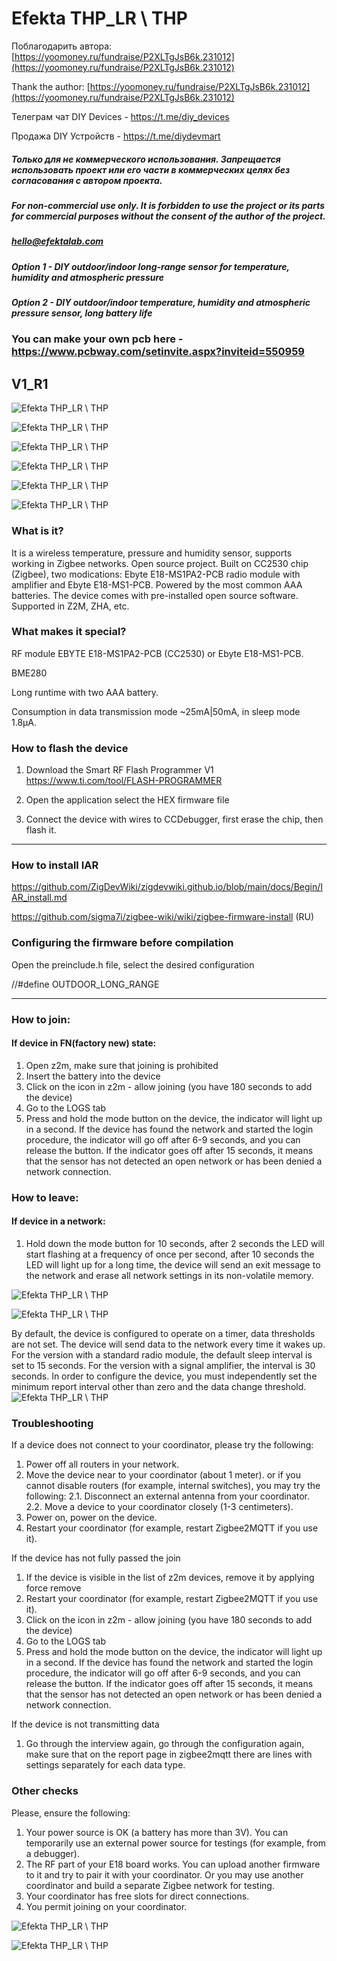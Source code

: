 # Efekta THP_LR \ THP

Поблагодарить автора: [https://yoomoney.ru/fundraise/P2XLTgJsB6k.231012](https://yoomoney.ru/fundraise/P2XLTgJsB6k.231012)

Thank the author: [https://yoomoney.ru/fundraise/P2XLTgJsB6k.231012](https://yoomoney.ru/fundraise/P2XLTgJsB6k.231012)

Телеграм чат DIY Devices - https://t.me/diy_devices

Продажа DIY Устройств - https://t.me/diydevmart


##### Только для не коммерческого использования. Запрещается использовать проект или его части в коммерческих целях без согласования с автором проекта.

##### For non-commercial use only. It is forbidden to use the project or its parts for commercial purposes without the consent of the author of the project.

##### hello@efektalab.com


##### Option 1 - DIY outdoor/indoor long-range sensor for temperature, humidity and atmospheric pressure

##### Option 2 - DIY outdoor/indoor temperature, humidity and atmospheric pressure sensor, long battery life

### You can make your own pcb here - https://www.pcbway.com/setinvite.aspx?inviteid=550959

## V1_R1

![Efekta THP_LR \ THP](https://github.com/smartboxchannel/Outdoor-long-range-sensor-for-temperature-humidity-and-atmospheric-pressure-Zigbee/blob/main/IMAGES/001.png) 


![Efekta THP_LR \ THP](https://github.com/smartboxchannel/Outdoor-long-range-sensor-for-temperature-humidity-and-atmospheric-pressure-Zigbee/blob/main/IMAGES/01.jpg)


![Efekta THP_LR \ THP](https://github.com/smartboxchannel/Outdoor-long-range-sensor-for-temperature-humidity-and-atmospheric-pressure-Zigbee/blob/main/IMAGES/0005.jpg)


![Efekta THP_LR \ THP](https://github.com/smartboxchannel/Outdoor-long-range-sensor-for-temperature-humidity-and-atmospheric-pressure-Zigbee/blob/main/IMAGES/0006.jpg) 


![Efekta THP_LR \ THP](https://github.com/smartboxchannel/Outdoor-long-range-sensor-for-temperature-humidity-and-atmospheric-pressure-Zigbee/blob/main/IMAGES/0007.jpg) 


![Efekta THP_LR \ THP](https://github.com/smartboxchannel/Outdoor-long-range-sensor-for-temperature-humidity-and-atmospheric-pressure-Zigbee/blob/main/SCHEME/THP_THPLR.png) 


### What is it?
It is a wireless temperature, pressure and humidity sensor, supports working in Zigbee networks. Open source project. Built on CC2530 chip (Zigbee), two modications: Ebyte E18-MS1PA2-PCB radio module with amplifier and Ebyte E18-MS1-PCB. Powered by the most common AAA batteries. The device comes with pre-installed open source software. Supported in Z2M, ZHA, etc.

### What makes it special?
RF module EBYTE E18-MS1PA2-PCB (CC2530) or Ebyte E18-MS1-PCB.

BME280

Long runtime with two AAA battery.

Consumption in data transmission mode ~25mA|50mA, in sleep mode 1.8μA.


### How to flash the device

1. Download the Smart RF Flash Programmer V1 https://www.ti.com/tool/FLASH-PROGRAMMER

2. Open the application select the HEX firmware file

3. Connect the device with wires to CCDebugger, first erase the chip, then flash it.

---

### How to install IAR

https://github.com/ZigDevWiki/zigdevwiki.github.io/blob/main/docs/Begin/IAR_install.md

https://github.com/sigma7i/zigbee-wiki/wiki/zigbee-firmware-install (RU)

### Сonfiguring the firmware before compilation

Open the preinclude.h file, select the desired configuration

//#define OUTDOOR_LONG_RANGE

---

### How to join:
#### If device in FN(factory new) state:

1. Open z2m, make sure that joining is prohibited
2. Insert the battery into the device
3. Click on the icon in z2m - allow joining (you have 180 seconds to add the device)
4. Go to the LOGS tab
5. Press and hold the mode button on the device, the indicator will light up in a second. If the device has found the network and started the login procedure, the indicator will go off after 6-9 seconds, and you can release the button. If the indicator goes off after 15 seconds, it means that the sensor has not detected an open network or has been denied a network connection.

### How to leave:
#### If device in a network:
1. Hold down the mode button for 10 seconds, after 2 seconds the LED will start flashing at a frequency of once per second, after 10 seconds the LED will light up for a long time, the device will send an exit message to the network and erase all network settings in its non-volatile memory.

![Efekta THP_LR \ THP](https://raw.githubusercontent.com/smartboxchannel/EFEKTA-TH-THLR-Outdoor-Indoor-sensor-Zigbee/refs/heads/main/IMAGES/0056.png) 

![Efekta THP_LR \ THP](https://raw.githubusercontent.com/smartboxchannel/EFEKTA-TH-THLR-Outdoor-Indoor-sensor-Zigbee/refs/heads/main/IMAGES/0057.png) 


By default, the device is configured to operate on a timer, data thresholds are not set. The device will send data to the network every time it wakes up. For the version with a standard radio module, the default sleep interval is set to 15 seconds. For the version with a signal amplifier, the interval is 30 seconds. In order to configure the device, you must independently set the minimum report interval other than zero and the data change threshold.
![Efekta THP_LR \ THP](https://raw.githubusercontent.com/smartboxchannel/EFEKTA-TH-THLR-Outdoor-Indoor-sensor-Zigbee/refs/heads/main/IMAGES/0055.png) 


### Troubleshooting

If a device does not connect to your coordinator, please try the following:

1. Power off all routers in your network.
2. Move the device near to your coordinator (about 1 meter).
or if you cannot disable routers (for example, internal switches), you may try the following:
2.1. Disconnect an external antenna from your coordinator.
2.2. Move a device to your coordinator closely (1-3 centimeters).
3. Power on, power on the device.
4. Restart your coordinator (for example, restart Zigbee2MQTT if you use it).

If the device has not fully passed the join

1. If the device is visible in the list of z2m devices, remove it by applying force remove
2. Restart your coordinator (for example, restart Zigbee2MQTT if you use it).
3. Click on the icon in z2m - allow joining (you have 180 seconds to add the device)
4. Go to the LOGS tab
5. Press and hold the mode button on the device, the indicator will light up in a second. If the device has found the network and started the login procedure, the indicator will go off after 6-9 seconds, and you can release the button. If the indicator goes off after 15 seconds, it means that the sensor has not detected an open network or has been denied a network connection.

If the device is not transmitting data

1. Go through the interview again, go through the configuration again, make sure that on the report page in zigbee2mqtt there are lines with settings separately for each data type.


### Other checks

Please, ensure the following:

1. Your power source is OK (a battery has more than 3V). You can temporarily use an external power source for testings (for example, from a debugger).
2. The RF part of your E18 board works. You can upload another firmware to it and try to pair it with your coordinator. Or you may use another coordinator and build a separate Zigbee network for testing.
3. Your coordinator has free slots for direct connections.
4. You permit joining on your coordinator.

![Efekta THP_LR \ THP](https://raw.githubusercontent.com/smartboxchannel/EFEKTA-TH-THLR-Outdoor-Indoor-sensor-Zigbee/refs/heads/main/IMAGES/pp00.png) 

![Efekta THP_LR \ THP](https://raw.githubusercontent.com/smartboxchannel/EFEKTA-TH-THLR-Outdoor-Indoor-sensor-Zigbee/refs/heads/main/IMAGES/pp02.png) 

